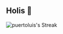 ## Holis 💙

![puertoluis's Streak](https://github-readme-streak-stats.herokuapp.com/?user=puertoluis&theme=gruvbox&hide_border=true)
